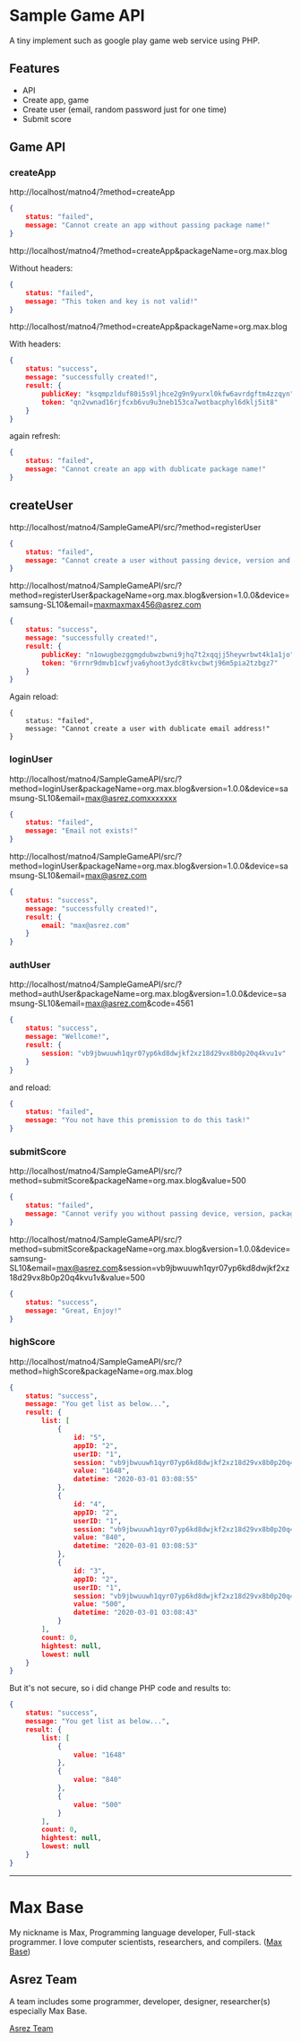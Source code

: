 # Sample Game API

A tiny implement such as google play game web service using PHP.

## Features

- API
- Create app, game
- Create user (email, random password just for one time)
- Submit score

## Game API

### createApp

http://localhost/matno4/?method=createApp
```json
{
	status: "failed",
	message: "Cannot create an app without passing package name!"
}
```

http://localhost/matno4/?method=createApp&packageName=org.max.blog

Without headers:

```json
{
	status: "failed",
	message: "This token and key is not valid!"
}
```

http://localhost/matno4/?method=createApp&packageName=org.max.blog

With headers:


```json
{
	status: "success",
	message: "successfully created!",
	result: {
		publicKey: "ksqmpzlduf80i5s9ljhce2g9n9yurxl0kfw6avrdgftm4zzqyn",
		token: "qn2vwnad16rjfcxb6vu9u3neb153ca7wotbacphyl6dklj5it8"
	}
}
```

again refresh:

```json
{
	status: "failed",
	message: "Cannot create an app with dublicate package name!"
}
```


## createUser

http://localhost/matno4/SampleGameAPI/src/?method=registerUser

```json
{
	status: "failed",
	message: "Cannot create a user without passing device, version and packageName!"
}
```

http://localhost/matno4/SampleGameAPI/src/?method=registerUser&packageName=org.max.blog&version=1.0.0&device=samsung-SL10&email=maxmaxmax456@asrez.com

```json
{
	status: "success",
	message: "successfully created!",
	result: {
		publicKey: "n1owugbezggmgdubwzbwni9jhq7t2xqqjj5heywrbwt4k1a1jo",
		token: "6rrnr9dmvb1cwfjva6yhoot3ydc8tkvcbwtj96m5pia2tzbgz7"
	}
}
```

Again reload:

```
{
	status: "failed",
	message: "Cannot create a user with dublicate email address!"
}
```

### loginUser

http://localhost/matno4/SampleGameAPI/src/?method=loginUser&packageName=org.max.blog&version=1.0.0&device=samsung-SL10&email=max@asrez.comxxxxxxx

```json
{
	status: "failed",
	message: "Email not exists!"
}
```

http://localhost/matno4/SampleGameAPI/src/?method=loginUser&packageName=org.max.blog&version=1.0.0&device=samsung-SL10&email=max@asrez.com

```json
{
	status: "success",
	message: "successfully created!",
	result: {
		email: "max@asrez.com"
	}
}
```

### authUser

http://localhost/matno4/SampleGameAPI/src/?method=authUser&packageName=org.max.blog&version=1.0.0&device=samsung-SL10&email=max@asrez.com&code=4561

```json
{
	status: "success",
	message: "Wellcome!",
	result: {
		session: "vb9jbwuuwh1qyr07yp6kd8dwjkf2xz18d29vx8b0p20q4kvu1v"
	}
}
```

and reload:

```json
{
	status: "failed",
	message: "You not have this premission to do this task!"
}
```

### submitScore

http://localhost/matno4/SampleGameAPI/src/?method=submitScore&packageName=org.max.blog&value=500

```json
{
	status: "failed",
	message: "Cannot verify you without passing device, version, packageName, email, session and value!"
}
```


http://localhost/matno4/SampleGameAPI/src/?method=submitScore&packageName=org.max.blog&version=1.0.0&device=samsung-SL10&email=max@asrez.com&session=vb9jbwuuwh1qyr07yp6kd8dwjkf2xz18d29vx8b0p20q4kvu1v&value=500

```json
{
	status: "success",
	message: "Great, Enjoy!"
}
```


### highScore

http://localhost/matno4/SampleGameAPI/src/?method=highScore&packageName=org.max.blog

```json
{
	status: "success",
	message: "You get list as below...",
	result: {
		list: [
			{
				id: "5",
				appID: "2",
				userID: "1",
				session: "vb9jbwuuwh1qyr07yp6kd8dwjkf2xz18d29vx8b0p20q4kvu1v",
				value: "1648",
				datetime: "2020-03-01 03:08:55"
			},
			{
				id: "4",
				appID: "2",
				userID: "1",
				session: "vb9jbwuuwh1qyr07yp6kd8dwjkf2xz18d29vx8b0p20q4kvu1v",
				value: "840",
				datetime: "2020-03-01 03:08:53"
			},
			{
				id: "3",
				appID: "2",
				userID: "1",
				session: "vb9jbwuuwh1qyr07yp6kd8dwjkf2xz18d29vx8b0p20q4kvu1v",
				value: "500",
				datetime: "2020-03-01 03:08:43"
			}
		],
		count: 0,
		hightest: null,
		lowest: null
	}
}
```

But it's not secure, so i did change PHP code and results to:

```json
{
	status: "success",
	message: "You get list as below...",
	result: {
		list: [
			{
				value: "1648"
			},
			{
				value: "840"
			},
			{
				value: "500"
			}
		],
		count: 0,
		hightest: null,
		lowest: null
	}
}
```

---------

# Max Base

My nickname is Max, Programming language developer, Full-stack programmer. I love computer scientists, researchers, and compilers. ([Max Base](https://maxbase.org/))

## Asrez Team

A team includes some programmer, developer, designer, researcher(s) especially Max Base.

[Asrez Team](https://www.asrez.com/)
